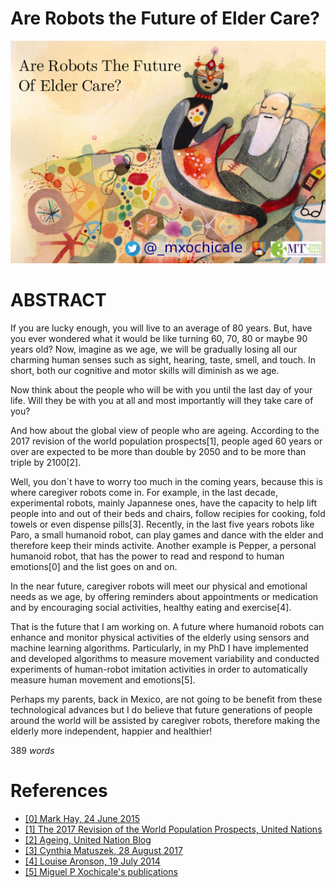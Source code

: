 # Are Robots the Future of Elder Care?

![Image of Robocoach](https://github.com/mxochicale/3minutesthesis/blob/master/rehearsals/images/figure03.png)

# ABSTRACT
If you are lucky enough, you will live to an average of 80 years.
But, have you ever wondered what it would be like turning 60, 70, 80 or maybe 90 years old?
Now, imagine as we age, we will be gradually losing all our
charming human senses such as sight, hearing, taste, smell, and touch.
In short, both our cognitive and motor skills will diminish as we age.

Now think about the people who will be with you until the last day of your life.
Will they be with you at all 
and most importantly will they take care of you?

And how about the global view of people who are ageing.
According to the 2017 revision of the world population prospects[1], 
people aged 60 years or over
are expected to be more than double by 2050 and to be more than triple by 2100[2].

Well, you don`t have to worry too much in the coming years, 
because this is where caregiver robots come in.
For example, in the last decade, experimental robots, mainly Japannese ones, 
have the capacity to help lift people into and out of their beds and chairs,
follow recipies for cooking, fold towels or even dispense pills[3].
Recently, in the last five years robots like
Paro, a small humanoid robot, can play games and dance with the elder
and therefore keep their minds activite.
Another example is Pepper, a personal humanoid robot, that has the power 
to read and respond to human emotions[0]
and the list goes on and on.

In the near future, caregiver robots will meet our physical and emotional needs as we age,
by offering reminders about appointments or medication 
and by encouraging social activities, healthy eating and exercise[4].

That is the future that I am working on.
A future where humanoid robots can enhance and monitor physical activities of the elderly
using sensors and machine learning algorithms.
Particularly, in my PhD I have implemented and developed algorithms
to measure movement variability and conducted experiments of human-robot imitation activities 
in order to automatically measure human movement and emotions[5].

Perhaps my parents, back in Mexico, are not going to be benefit 
from these technological advances 
but I do believe that future generations of people around the world
will be assisted by caregiver robots,
therefore making the elderly more independent, happier and healthier!

389 _words_

# References
* [ [0] Mark Hay, 24 June 2015 ](https://www.good.is/articles/robots-elder-care-pepper-exoskeletons-japan)
* [ [1] The 2017 Revision of the World Population Prospects, United Nations](https://esa.un.org/unpd/wpp/Publications/Files/WPP2017_KeyFindings.pdf)
* [ [2] Ageing, United Nation Blog](http://www.un.org/en/sections/issues-depth/ageing/)
* [ [3] Cynthia Matuszek, 28 August 2017](http://uk.businessinsider.com/robot-caregivers-for-the-elderly-10-years-away-2017-8)
* [ [4] Louise Aronson, 19 July 2014](https://www.nytimes.com/2014/07/20/opinion/sunday/the-future-of-robot-caregivers.html)
* [ [5] Miguel P Xochicale's publications](https://mxochicale.github.io/publications/) 

